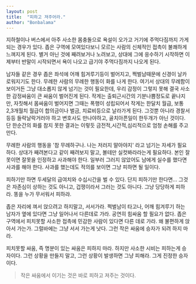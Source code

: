 ```yaml
---
layout: post
title:  "피하고 져주어라."
author: "Bonbalama"
---
```




지하철이나 버스에서 아주 사소한 몸충돌으로 욕설이 오가고 거기에 주먹다짐까지 가게 되는 경우가 있다. 좁은 구역에 모여있다보니 모르는 사람의 신체적인 접촉이 불쾌하게 느껴지게 된다. 별거 아닌 것에 째려보거나 노려보고, 상대에 그에 응수하기 시작하면 이제부터 반말이 시작되면서 욕이 나오고 급기야 주먹다짐까지 나오게 된다. 

남자들 같은 경우 좁은 좌석에 어깨 힘겨루기등이 벌어지고, 쩍벌남때문에 신경이 날카로워지기도 한다. 무례한 사람의 무례한 행동이 화를 나게 한다. 여기서 상대의 무례함이 보이거든 그냥 대소롭지 않게 넘기는 것이 필요한데, 우리 감정이 그렇지 못해 결국 사소한 감정싸움이 큰 싸움이 벌어진게 된다. 작게는 출퇴근시간의 기분나쁨정도로 끝나지만, 자칫해서 몸싸움이 벌어지면 그때는 폭행이 성립되어서 작게는 한달치 월급, 보통 2,3개월치 월급이 합의금이나 벌금, 치료비등으로 날라가게 된다. 그것뿐 아니라 경찰서등등 들락날락거러야 하고 변호사도 만나야하고, 골치아픈일이 한두개가 아닌 것이다. 단 한순간의 화를 참지 못한 결과는 이렇듯 금전적,시간적,심리적으로 엄청 손해를 주고 만다.

무례한 사람의 행동을 '참 무례하구나. 나는 저러지 말아야지' 라고 넘기는 자세가 필요하다. 상대가 째려본다고 같이 째려보지 말고, 볼테만 실컷봐라라는게 필요하다. 본인 잘못이면 잘못을 인정하고 사과해야 한다. 일부러 그러지 않았어도 남에게 실수를 했다면 사과를 해야 한다. 사과를 했는데도 적의를 보이면 그냥 피하면 될 일이다. 

피하기만 하면 두세달의 급여치와 수십시간을 벌 수 있다. 단지 피하기만 한다면... 그것은 자존심이 상하는 것도 아니고, 겁쟁이라서 그러는 것도 아니다. 그냥 당당하게 피하라. 똥을 누가 무서워서 피하랴.

좁은 자리에 껴서 앉으려고 하지말고, 서서가라. 쩍벌남이 타고나,  어깨 힘겨루기 하는 남자가 옆에 있다면 그냥 일어나서 다른데로 가라. 공연히 힘싸움 할 필요가 없다.  좁은 구역에서 피치못할 사소한  접촉에 민감한 사람이 있다면 다른 데로 가라. 왜 불편하게 앉아서 가는가. 그럴바에는 그냥 서서 가는게 낫다. 그런 작은 싸움에 승자가 되려 하지 마라.  

피치못할 싸움, 즉 명분이 있는 싸움은 피하지 마라. 하지만 사소한 시비는 피하는게 승자이다. 그런 상황을 만들지 말고, 그런 상황이 발생하면 그냥 피해라. 그게 진정한 승자이다. 

> 작은 싸움에서 이기는 것은 바로 피하고 져주는 것이다.